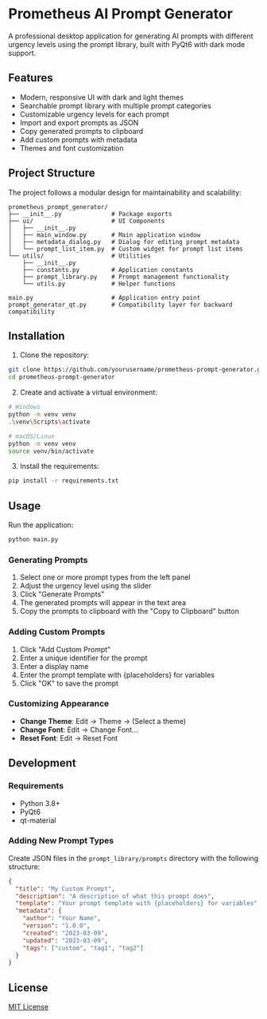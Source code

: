 # Prometheus AI Prompt Generator

A professional desktop application for generating AI prompts with different urgency levels using the prompt library, built with PyQt6 with dark mode support.

## Features

- Modern, responsive UI with dark and light themes
- Searchable prompt library with multiple prompt categories
- Customizable urgency levels for each prompt
- Import and export prompts as JSON
- Copy generated prompts to clipboard
- Add custom prompts with metadata
- Themes and font customization

## Project Structure

The project follows a modular design for maintainability and scalability:

```
prometheus_prompt_generator/
├── __init__.py              # Package exports
├── ui/                      # UI Components
│   ├── __init__.py
│   ├── main_window.py       # Main application window
│   ├── metadata_dialog.py   # Dialog for editing prompt metadata
│   └── prompt_list_item.py  # Custom widget for prompt list items
└── utils/                   # Utilities
    ├── __init__.py
    ├── constants.py         # Application constants
    ├── prompt_library.py    # Prompt management functionality
    └── utils.py             # Helper functions

main.py                      # Application entry point
prompt_generator_qt.py       # Compatibility layer for backward compatibility
```

## Installation

1. Clone the repository:
```bash
git clone https://github.com/yourusername/prometheus-prompt-generator.git
cd prometheus-prompt-generator
```

2. Create and activate a virtual environment:
```bash
# Windows
python -m venv venv
.\venv\Scripts\activate

# macOS/Linux
python -m venv venv
source venv/bin/activate
```

3. Install the requirements:
```bash
pip install -r requirements.txt
```

## Usage

Run the application:

```bash
python main.py
```

### Generating Prompts

1. Select one or more prompt types from the left panel
2. Adjust the urgency level using the slider
3. Click "Generate Prompts"
4. The generated prompts will appear in the text area
5. Copy the prompts to clipboard with the "Copy to Clipboard" button

### Adding Custom Prompts

1. Click "Add Custom Prompt"
2. Enter a unique identifier for the prompt
3. Enter a display name
4. Enter the prompt template with {placeholders} for variables
5. Click "OK" to save the prompt

### Customizing Appearance

- **Change Theme**: Edit → Theme → (Select a theme)
- **Change Font**: Edit → Change Font...
- **Reset Font**: Edit → Reset Font

## Development

### Requirements

- Python 3.8+
- PyQt6
- qt-material

### Adding New Prompt Types

Create JSON files in the `prompt_library/prompts` directory with the following structure:

```json
{
  "title": "My Custom Prompt",
  "description": "A description of what this prompt does",
  "template": "Your prompt template with {placeholders} for variables",
  "metadata": {
    "author": "Your Name",
    "version": "1.0.0",
    "created": "2023-03-09",
    "updated": "2023-03-09",
    "tags": ["custom", "tag1", "tag2"]
  }
}
```

## License

[MIT License](LICENSE) 